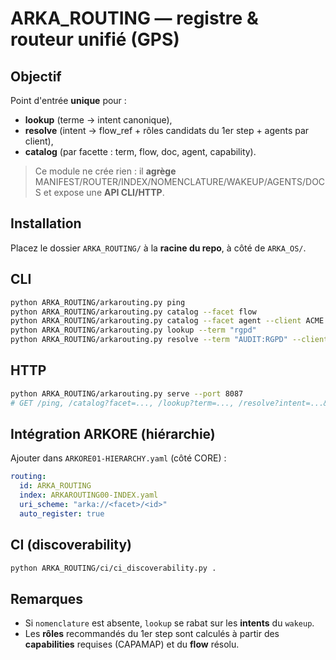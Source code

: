 # ARKA_ROUTING — registre & routeur unifié (GPS)

## Objectif
Point d'entrée **unique** pour :
- **lookup** (terme → intent canonique),
- **resolve** (intent → flow_ref + rôles candidats du 1er step + agents par client),
- **catalog** (par facette : term, flow, doc, agent, capability).

> Ce module ne crée rien : il **agrège** MANIFEST/ROUTER/INDEX/NOMENCLATURE/WAKEUP/AGENTS/DOCS
  et expose une **API CLI/HTTP**.

## Installation
Placez le dossier `ARKA_ROUTING/` à la **racine du repo**, à côté de `ARKA_OS/`.

## CLI
```bash
python ARKA_ROUTING/arkarouting.py ping
python ARKA_ROUTING/arkarouting.py catalog --facet flow
python ARKA_ROUTING/arkarouting.py catalog --facet agent --client ACME
python ARKA_ROUTING/arkarouting.py lookup --term "rgpd"
python ARKA_ROUTING/arkarouting.py resolve --term "AUDIT:RGPD" --client ACME
```

## HTTP
```bash
python ARKA_ROUTING/arkarouting.py serve --port 8087
# GET /ping, /catalog?facet=..., /lookup?term=..., /resolve?intent=...&term=...&client=...
```

## Intégration ARKORE (hiérarchie)
Ajouter dans `ARKORE01-HIERARCHY.yaml` (côté CORE) :
```yaml
routing:
  id: ARKA_ROUTING
  index: ARKAROUTING00-INDEX.yaml
  uri_scheme: "arka://<facet>/<id>"
  auto_register: true
```

## CI (discoverability)
```bash
python ARKA_ROUTING/ci/ci_discoverability.py .
```

## Remarques
- Si `nomenclature` est absente, `lookup` se rabat sur les **intents** du `wakeup`.
- Les **rôles** recommandés du 1er step sont calculés à partir des **capabilities** requises
  (CAPAMAP) et du **flow** résolu.
